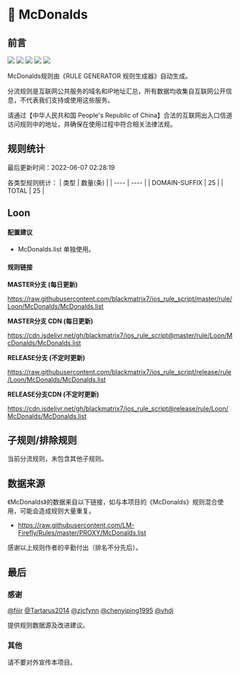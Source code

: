 # 🧸 McDonalds

## 前言

![](https://shields.io/badge/-移除重复规则-ff69b4) ![](https://shields.io/badge/-DOMAIN与DOMAIN--SUFFIX合并-green) ![](https://shields.io/badge/-DOMAIN--SUFFIX间合并-critical) ![](https://shields.io/badge/-DOMAIN--SUFFIX与DOMAIN--KEYWORD合并-blue) ![](https://shields.io/badge/-IP--CIDR(6)合并-blueviolet) 

McDonalds规则由《RULE GENERATOR 规则生成器》自动生成。

分流规则是互联网公共服务的域名和IP地址汇总，所有数据均收集自互联网公开信息，不代表我们支持或使用这些服务。

请通过【中华人民共和国 People's Republic of China】合法的互联网出入口信道访问规则中的地址，并确保在使用过程中符合相关法律法规。

## 规则统计

最后更新时间：2022-06-07 02:28:19

各类型规则统计：
| 类型 | 数量(条)  | 
| ---- | ----  |
| DOMAIN-SUFFIX | 25  | 
| TOTAL | 25  | 


## Loon 

#### 配置建议
- McDonalds.list 单独使用。

#### 规则链接
**MASTER分支 (每日更新)**

https://raw.githubusercontent.com/blackmatrix7/ios_rule_script/master/rule/Loon/McDonalds/McDonalds.list

**MASTER分支 CDN (每日更新)**

https://cdn.jsdelivr.net/gh/blackmatrix7/ios_rule_script@master/rule/Loon/McDonalds/McDonalds.list

**RELEASE分支 (不定时更新)**

https://raw.githubusercontent.com/blackmatrix7/ios_rule_script/release/rule/Loon/McDonalds/McDonalds.list

**RELEASE分支CDN (不定时更新)**

https://cdn.jsdelivr.net/gh/blackmatrix7/ios_rule_script@release/rule/Loon/McDonalds/McDonalds.list

## 子规则/排除规则


当前分流规则，未包含其他子规则。

## 数据来源

《McDonalds》的数据来自以下链接，如与本项目的《McDonalds》规则混合使用，可能会造成规则大量重复。

- https://raw.githubusercontent.com/LM-Firefly/Rules/master/PROXY/McDonalds.list


感谢以上规则作者的辛勤付出（排名不分先后）。

## 最后

### 感谢

[@fiiir](https://github.com/fiiir) [@Tartarus2014](https://github.com/Tartarus2014) [@zjcfynn](https://github.com/zjcfynn) [@chenyiping1995](https://github.com/chenyiping1995) [@vhdj](https://github.com/vhdj)

提供规则数据源及改进建议。

### 其他

请不要对外宣传本项目。